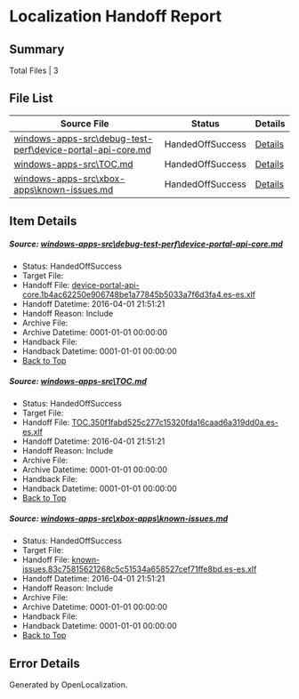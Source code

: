 # <a name='report-top'></a> Localization Handoff Report

## Summary
 Total Files | 3

## File List
 Source File | Status | Details 
 ----------- | ------ | ------- 
 [windows-apps-src\debug-test-perf\device-portal-api-core.md](https://github.com/Microsoft/windows-apps/blob/0189cf2891134aa2915f163bb8f769b845753c23/windows-apps-src/debug-test-perf/device-portal-api-core.md) | HandedOffSuccess | [Details](#f3dbd46f0c5ef656a76065845704d5c5e36971041858)
 [windows-apps-src\TOC.md](https://github.com/Microsoft/windows-apps/blob/0189cf2891134aa2915f163bb8f769b845753c23/windows-apps-src/TOC.md) | HandedOffSuccess | [Details](#45051cc1731c1b1b2a48be53f4df7c7a2b38772f3603)
 [windows-apps-src\xbox-apps\known-issues.md](https://github.com/Microsoft/windows-apps/blob/0189cf2891134aa2915f163bb8f769b845753c23/windows-apps-src/xbox-apps/known-issues.md) | HandedOffSuccess | [Details](#2dd21ced402c1e0c10425fc10d67a700b241376f3699)

## Item Details
##### <a name='f3dbd46f0c5ef656a76065845704d5c5e36971041858'></a> Source: [windows-apps-src\debug-test-perf\device-portal-api-core.md](https://github.com/Microsoft/windows-apps/blob/0189cf2891134aa2915f163bb8f769b845753c23/windows-apps-src/debug-test-perf/device-portal-api-core.md)
* Status: HandedOffSuccess
* Target File: 
* Handoff File: [device-portal-api-core.1b4ac62250e906748be1a77845b5033a7f6d3fa4.es-es.xlf](https://github.com/Microsoft/WDG.handoff/blob/12863256e5b605c1760fa8fb08340c03cd04145a/ol-handoff/Microsoft/windows-apps.es-es/master/device-portal-api-core.1b4ac62250e906748be1a77845b5033a7f6d3fa4.es-es.xlf)
* Handoff Datetime: 2016-04-01 21:51:21
* Handoff Reason: Include
* Archive File: 
* Archive Datetime: 0001-01-01 00:00:00
* Handback File: 
* Handback Datetime: 0001-01-01 00:00:00
* [Back to Top](#report-top)

##### <a name='45051cc1731c1b1b2a48be53f4df7c7a2b38772f3603'></a> Source: [windows-apps-src\TOC.md](https://github.com/Microsoft/windows-apps/blob/0189cf2891134aa2915f163bb8f769b845753c23/windows-apps-src/TOC.md)
* Status: HandedOffSuccess
* Target File: 
* Handoff File: [TOC.350f1fabd525c277c15320fda16caad6a319dd0a.es-es.xlf](https://github.com/Microsoft/WDG.handoff/blob/12863256e5b605c1760fa8fb08340c03cd04145a/ol-handoff/Microsoft/windows-apps.es-es/master/TOC.350f1fabd525c277c15320fda16caad6a319dd0a.es-es.xlf)
* Handoff Datetime: 2016-04-01 21:51:21
* Handoff Reason: Include
* Archive File: 
* Archive Datetime: 0001-01-01 00:00:00
* Handback File: 
* Handback Datetime: 0001-01-01 00:00:00
* [Back to Top](#report-top)

##### <a name='2dd21ced402c1e0c10425fc10d67a700b241376f3699'></a> Source: [windows-apps-src\xbox-apps\known-issues.md](https://github.com/Microsoft/windows-apps/blob/0189cf2891134aa2915f163bb8f769b845753c23/windows-apps-src/xbox-apps/known-issues.md)
* Status: HandedOffSuccess
* Target File: 
* Handoff File: [known-issues.83c75815621268c5c51534a658527cef71ffe8bd.es-es.xlf](https://github.com/Microsoft/WDG.handoff/blob/12863256e5b605c1760fa8fb08340c03cd04145a/ol-handoff/Microsoft/windows-apps.es-es/master/known-issues.83c75815621268c5c51534a658527cef71ffe8bd.es-es.xlf)
* Handoff Datetime: 2016-04-01 21:51:21
* Handoff Reason: Include
* Archive File: 
* Archive Datetime: 0001-01-01 00:00:00
* Handback File: 
* Handback Datetime: 0001-01-01 00:00:00
* [Back to Top](#report-top)


## Error Details

Generated by OpenLocalization.
